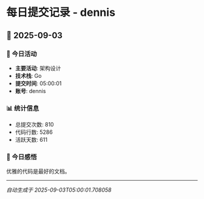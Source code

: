 # 每日提交记录 - dennis

## 📅 2025-09-03

### 🎯 今日活动
- **主要活动**: 架构设计
- **技术栈**: Go
- **提交时间**: 05:00:01
- **账号**: dennis

### 📊 统计信息
- 总提交次数: 810
- 代码行数: 5286
- 活跃天数: 611

### 💭 今日感悟
优雅的代码是最好的文档。

---
*自动生成于 2025-09-03T05:00:01.708058*

